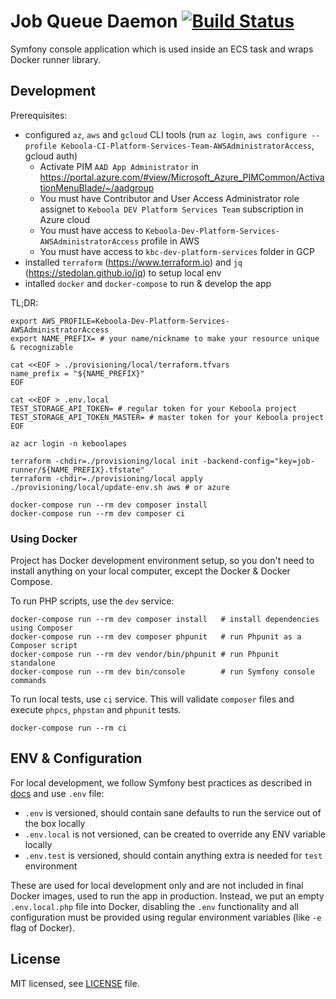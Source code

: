 # Job Queue Daemon [![Build Status](https://dev.azure.com/keboola-dev/job-runner/_apis/build/status/keboola.job-runner?branchName=main)](https://dev.azure.com/keboola-dev/job-runner/_build/latest?definitionId=5&branchName=main)

Symfony console application which is used inside an ECS task and wraps Docker runner library.

## Development
Prerequisites:
* configured `az`, `aws` and `gcloud` CLI tools (run `az login`, `aws configure --profile Keboola-CI-Platform-Services-Team-AWSAdministratorAccess`, gcloud auth)
  * Activate PIM `AAD App Administrator` in https://portal.azure.com/#view/Microsoft_Azure_PIMCommon/ActivationMenuBlade/~/aadgroup
  * You must have Contributor and User Access Administrator role assignet to `Keboola DEV Platform Services Team` subscription in Azure cloud
  * You must have access to `Keboola-Dev-Platform-Services-AWSAdministratorAccess` profile in AWS
  * You must have access to `kbc-dev-platform-services` folder in GCP
* installed `terraform` (https://www.terraform.io) and `jq` (https://stedolan.github.io/jq) to setup local env
* intalled `docker` and `docker-compose` to run & develop the app

TL;DR:
```
export AWS_PROFILE=Keboola-Dev-Platform-Services-AWSAdministratorAccess
export NAME_PREFIX= # your name/nickname to make your resource unique & recognizable

cat <<EOF > ./provisioning/local/terraform.tfvars
name_prefix = "${NAME_PREFIX}"
EOF

cat <<EOF > .env.local
TEST_STORAGE_API_TOKEN= # regular token for your Keboola project
TEST_STORAGE_API_TOKEN_MASTER= # master token for your Keboola project
EOF

az acr login -n keboolapes

terraform -chdir=./provisioning/local init -backend-config="key=job-runner/${NAME_PREFIX}.tfstate"
terraform -chdir=./provisioning/local apply
./provisioning/local/update-env.sh aws # or azure

docker-compose run --rm dev composer install
docker-compose run --rm dev composer ci
```

### Using Docker
Project has Docker development environment setup, so you don't need to install anything on your local computer, except
the Docker & Docker Compose.

To run PHP scripts, use the `dev` service:
```shell
docker-compose run --rm dev composer install   # install dependencies using Composer 
docker-compose run --rm dev composer phpunit   # run Phpunit as a Composer script
docker-compose run --rm dev vendor/bin/phpunit # run Phpunit standalone
docker-compose run --rm dev bin/console        # run Symfony console commands
```

To run local tests, use `ci` service. This will validate `composer` files and execute `phpcs`, `phpstan` and `phpunit` tests.
```shell
docker-compose run --rm ci
```

## ENV & Configuration
For local development, we follow Symfony best practices as described in
[docs](https://symfony.com/doc/current/configuration.html#configuring-environment-variables-in-env-files)
and use `.env` file:
* `.env` is versioned, should contain sane defaults to run the service out of the box locally
* `.env.local` is not versioned, can be created to override any ENV variable locally
* `.env.test` is versioned, should contain anything extra is needed for `test` environment

These are used for local development only and are not included in final Docker images, used to run the app in
production. Instead, we put an empty `.env.local.php` file into Docker, disabling the `.env` functionality and all
configuration must be provided using regular environment variables (like `-e` flag of Docker).

## License

MIT licensed, see [LICENSE](./LICENSE) file.
